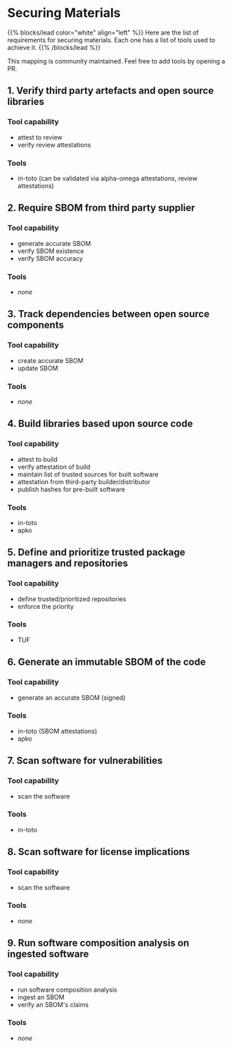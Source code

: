 # Securing Materials

{{% blocks/lead color="white" align="left" %}}
Here are the list of requirements for securing materials. Each one has a list of tools used to achieve it.
{{% /blocks/lead %}}

This mapping is community maintained.  Feel free to add tools by opening a PR.

## 1. Verify third party artefacts and open source libraries

### Tool capability

- attest to review
- verify review attestations

### Tools

- in-toto (can be validated via alpha-omega attestations, review attestations)


## 2. Require SBOM from third party supplier

### Tool capability

- generate accurate SBOM
- verify SBOM existence
- verify SBOM accuracy

### Tools

- _none_

## 3. Track dependencies between open source components

### Tool capability

- create accurate SBOM
- update SBOM

### Tools

- _none_

## 4. Build libraries based upon source code

### Tool capability

- attest to build
- verify attestation of build
- maintain list of trusted sources for built software
- attestation from third-party builder/distributor
- publish hashes for pre-built software

### Tools

- in-toto
- apko

## 5. Define and prioritize trusted package managers and repositories

### Tool capability

- define trusted/prioritized repositories
- enforce the priority

### Tools

- TUF

## 6. Generate an immutable SBOM of the code

### Tool capability

- generate an accurate SBOM (signed)

### Tools

- in-toto (SBOM attestations)
- apko

## 7. Scan software for vulnerabilities

### Tool capability

- scan the software

### Tools

- in-toto

## 8. Scan software for license implications

### Tool capability

- scan the software

### Tools

- _none_

## 9. Run software composition analysis on ingested software

### Tool capability

- run software composition analysis
- ingest an SBOM
- verify an SBOM's claims

### Tools

- _none_
